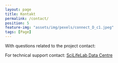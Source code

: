 ```yaml
---
layout: page
title: Kontakt
permalink: /contact/
position: 5
feature-img: "assets/img/pexels/connect_D_c1.jpeg"
tags: [Page]
---
```


With questions related to the project contact:


For technical support contact: <a href="mailto:datacentre@scilifelab.se">SciLifeLab Data Centre</a>
